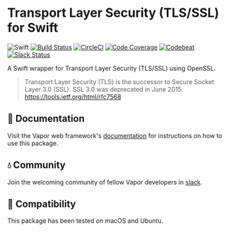 # Transport Layer Security (TLS/SSL) for Swift

![Swift](http://img.shields.io/badge/swift-3.0-brightgreen.svg)
[![Build Status](https://travis-ci.org/vapor/core.svg?branch=master)](https://travis-ci.org/vapor/tls)
[![CircleCI](https://circleci.com/gh/vapor/core.svg?style=shield)](https://circleci.com/gh/vapor/tls)
[![Code Coverage](https://codecov.io/gh/vapor/core/branch/master/graph/badge.svg)](https://codecov.io/gh/vapor/tls)
[![Codebeat](https://codebeat.co/badges/a793ad97-47e3-40d9-82cf-2aafc516ef4e)](https://codebeat.co/projects/github-com-vapor-tls)
[![Slack Status](http://vapor.team/badge.svg)](http://vapor.team)

A Swift wrapper for Transport Layer Security (TLS/SSL) using OpenSSL.

> Transport Layer Security (TLS) is the successor to Secure Socket Layer 3.0 (SSL). SSL 3.0 was deprecated in June 2015.
> https://tools.ietf.org/html/rfc7568

## 📖 Documentation

Visit the Vapor web framework's [documentation](http://docs.vapor.codes) for instructions on how to use this package.

## 💧 Community

Join the welcoming community of fellow Vapor developers in [slack](http://vapor.team).

## 🔧 Compatibility

This package has been tested on macOS and Ubuntu.
